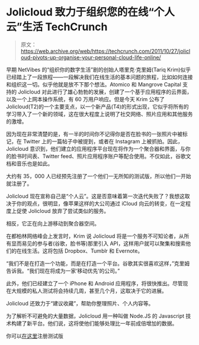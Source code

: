# Jolicloud 致力于组织您的在线“个人云”生活 TechCrunch

> 原文：<https://web.archive.org/web/https://techcrunch.com/2011/10/27/jolicloud-pivots-up-organise-your-personal-cloud-life-online/>

早期 NetVibes 的“组织你的数字生活”剧的创始人塔里克·克里姆(Tariq Krim)似乎已经踏上了一段旅程——一段解决我们在线生活的基本问题的旅程，比如如何连接和组织这一切。似乎他就是放不下那个想法。Atomico 和 Mangrove Capital 支持的 Jolicloud 对此进行了雄心勃勃的发展，创建了一个基于应用程序的云界面，以及一个上网本操作系统，有 60 万用户响应。但是今天 Krim 公布了 Jolicloud(T2)的一个主要支点，以一个新产品(T4)的形式出现，它似乎将所有的学习带入了一个新的领域，这在很大程度上说明了社交网络、照片应用和其他服务的激增。

因为现在非常清楚的是，有一半的时间你不记得你是否在脸书的一张照片中被标记，在 Twitter 上的一篇帖子中被提到，或者在 Instagram 上被抓拍。因此，Jolicloud 意识到，他们建立的应用程序平台现在将作为一个聚合器和界面，与你的脸书时间表、Twitter feed、照片应用程序账户等配合使用。不仅如此，谷歌文档和音乐也是如此。

大约有 35，000 人已经预先注册了一个他们一无所知的测试版，所以他们一开始就注册了。

Jolicloud 现在宣称自己是“个人云”。这是否意味着第一次迭代失败了？我想这取决于你的观点，很明显，像苹果这样的大公司通过 iCloud 向云的转变，在一定程度上促使 Jolicloud 放弃了尝试类似的服务。

相反，它正在向上游移动到聚合器空间。

在都柏林网络峰会上发言时，Krim 说 Jolicloud 将是一个服务不可知论者，从所有显而易见的参与者(谷歌，脸书等)那里引入 API，这样用户就可以聚集和搜索他们的在线生活。这将包括 Dropbox、Tumblr 和 Evernote。

“我们不是在打造一个功能，而是在打造一个平台。谷歌其实很喜欢这样，”克里姆告诉我。“我们现在将成为一家‘移动优先’的公司。”

此外，他们已经建立了一个 iPhone 和 Android 应用程序，将很快推出。尽管现在大规模的私人测试将会持续几周，甚至几个月，这取决于它的进展。

Jolicloud 还致力于“建议收藏”，帮助你整理照片、个人内容等。

为了解析不可避免的大量数据，Jolicloud 用一种叫做 Node.JS 的 Javascript 技术构建了新平台。他们说，这将使他们能够处理比一年前成倍增加的数据。

你可以[在这里](https://web.archive.org/web/20230205042206/http://beta.jolicloud.com/)注册测试版